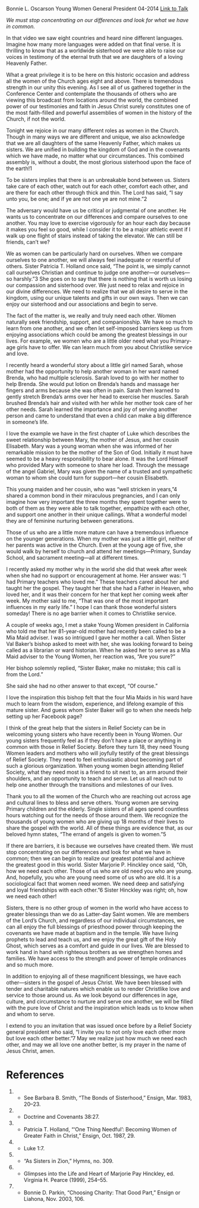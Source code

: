 Bonnie L. Oscarson
Young Women General President
04-2014
[Link to Talk](https://www.churchofjesuschrist.org/study/general-conference/2014/04/sisterhood-oh-how-we-need-each-other?lang=eng)

_We must stop concentrating on our differences and look for what we have in common._

In that video we saw eight countries and heard nine different languages. Imagine how many more languages were added on that final verse. It is thrilling to know that as a worldwide sisterhood we were able to raise our voices in testimony of the eternal truth that we are daughters of a loving Heavenly Father.

What a great privilege it is to be here on this historic occasion and address all the women of the Church ages eight and above. There is tremendous strength in our unity this evening. As I see all of us gathered together in the Conference Center and contemplate the thousands of others who are viewing this broadcast from locations around the world, the combined power of our testimonies and faith in Jesus Christ surely constitutes one of the most faith-filled and powerful assemblies of women in the history of the Church, if not the world.

Tonight we rejoice in our many different roles as women in the Church. Though in many ways we are different and unique, we also acknowledge that we are all daughters of the same Heavenly Father, which makes us sisters. We are unified in building the kingdom of God and in the covenants which we have made, no matter what our circumstances. This combined assembly is, without a doubt, the most glorious sisterhood upon the face of the earth!1

To be sisters implies that there is an unbreakable bond between us. Sisters take care of each other, watch out for each other, comfort each other, and are there for each other through thick and thin. The Lord has said, “I say unto you, be one; and if ye are not one ye are not mine.”2

The adversary would have us be critical or judgmental of one another. He wants us to concentrate on our differences and compare ourselves to one another. You may love to exercise vigorously for an hour each day because it makes you feel so good, while I consider it to be a major athletic event if I walk up one flight of stairs instead of taking the elevator. We can still be friends, can’t we?

We as women can be particularly hard on ourselves. When we compare ourselves to one another, we will always feel inadequate or resentful of others. Sister Patricia T. Holland once said, “The point is, we simply cannot call ourselves Christian and continue to judge one another—or ourselves—so harshly.”3 She goes on to say that there is nothing that is worth us losing our compassion and sisterhood over. We just need to relax and rejoice in our divine differences. We need to realize that we all desire to serve in the kingdom, using our unique talents and gifts in our own ways. Then we can enjoy our sisterhood and our associations and begin to serve.

The fact of the matter is, we really and truly need each other. Women naturally seek friendship, support, and companionship. We have so much to learn from one another, and we often let self-imposed barriers keep us from enjoying associations which could be among the greatest blessings in our lives. For example, we women who are a little older need what you Primary-age girls have to offer. We can learn much from you about Christlike service and love.

I recently heard a wonderful story about a little girl named Sarah, whose mother had the opportunity to help another woman in her ward named Brenda, who had multiple sclerosis. Sarah loved to go with her mother to help Brenda. She would put lotion on Brenda’s hands and massage her fingers and arms because she was often in pain. Sarah then learned to gently stretch Brenda’s arms over her head to exercise her muscles. Sarah brushed Brenda’s hair and visited with her while her mother took care of her other needs. Sarah learned the importance and joy of serving another person and came to understand that even a child can make a big difference in someone’s life.

I love the example we have in the first chapter of Luke which describes the sweet relationship between Mary, the mother of Jesus, and her cousin Elisabeth. Mary was a young woman when she was informed of her remarkable mission to be the mother of the Son of God. Initially it must have seemed to be a heavy responsibility to bear alone. It was the Lord Himself who provided Mary with someone to share her load. Through the message of the angel Gabriel, Mary was given the name of a trusted and sympathetic woman to whom she could turn for support—her cousin Elisabeth.

This young maiden and her cousin, who was “well stricken in years,”4 shared a common bond in their miraculous pregnancies, and I can only imagine how very important the three months they spent together were to both of them as they were able to talk together, empathize with each other, and support one another in their unique callings. What a wonderful model they are of feminine nurturing between generations.

Those of us who are a little more mature can have a tremendous influence on the younger generations. When my mother was just a little girl, neither of her parents was active in the Church. Even at the young age of five, she would walk by herself to church and attend her meetings—Primary, Sunday School, and sacrament meeting—all at different times.

I recently asked my mother why in the world she did that week after week when she had no support or encouragement at home. Her answer was: “I had Primary teachers who loved me.” These teachers cared about her and taught her the gospel. They taught her that she had a Father in Heaven, who loved her, and it was their concern for her that kept her coming week after week. My mother said to me, “That was one of the most important influences in my early life.” I hope I can thank those wonderful sisters someday! There is no age barrier when it comes to Christlike service.

A couple of weeks ago, I met a stake Young Women president in California who told me that her 81-year-old mother had recently been called to be a Mia Maid adviser. I was so intrigued I gave her mother a call. When Sister Val Baker’s bishop asked to meet with her, she was looking forward to being called as a librarian or ward historian. When he asked her to serve as a Mia Maid adviser to the Young Women, her reaction was, “Are you sure?”



Her bishop solemnly replied, “Sister Baker, make no mistake; this call is from the Lord.”

She said she had no other answer to that except, “Of course.”

I love the inspiration this bishop felt that the four Mia Maids in his ward have much to learn from the wisdom, experience, and lifelong example of this mature sister. And guess whom Sister Baker will go to when she needs help setting up her Facebook page?

I think of the great help that the sisters in Relief Society can be in welcoming young sisters who have recently been in Young Women. Our young sisters frequently feel as if they don’t have a place or anything in common with those in Relief Society. Before they turn 18, they need Young Women leaders and mothers who will joyfully testify of the great blessings of Relief Society. They need to feel enthusiastic about becoming part of such a glorious organization. When young women begin attending Relief Society, what they need most is a friend to sit next to, an arm around their shoulders, and an opportunity to teach and serve. Let us all reach out to help one another through the transitions and milestones of our lives.

Thank you to all the women of the Church who are reaching out across age and cultural lines to bless and serve others. Young women are serving Primary children and the elderly. Single sisters of all ages spend countless hours watching out for the needs of those around them. We recognize the thousands of young women who are giving up 18 months of their lives to share the gospel with the world. All of these things are evidence that, as our beloved hymn states, “The errand of angels is given to women.”5

If there are barriers, it is because we ourselves have created them. We must stop concentrating on our differences and look for what we have in common; then we can begin to realize our greatest potential and achieve the greatest good in this world. Sister Marjorie P. Hinckley once said, “Oh, how we need each other. Those of us who are old need you who are young. And, hopefully, you who are young need some of us who are old. It is a sociological fact that women need women. We need deep and satisfying and loyal friendships with each other.”6 Sister Hinckley was right; oh, how we need each other!

Sisters, there is no other group of women in the world who have access to greater blessings than we do as Latter-day Saint women. We are members of the Lord’s Church, and regardless of our individual circumstances, we can all enjoy the full blessings of priesthood power through keeping the covenants we have made at baptism and in the temple. We have living prophets to lead and teach us, and we enjoy the great gift of the Holy Ghost, which serves as a comfort and guide in our lives. We are blessed to work hand in hand with righteous brothers as we strengthen homes and families. We have access to the strength and power of temple ordinances and so much more.

In addition to enjoying all of these magnificent blessings, we have each other—sisters in the gospel of Jesus Christ. We have been blessed with tender and charitable natures which enable us to render Christlike love and service to those around us. As we look beyond our differences in age, culture, and circumstance to nurture and serve one another, we will be filled with the pure love of Christ and the inspiration which leads us to know when and whom to serve.

I extend to you an invitation that was issued once before by a Relief Society general president who said, “I invite you to not only love each other more but love each other better.”7 May we realize just how much we need each other, and may we all love one another better, is my prayer in the name of Jesus Christ, amen.

# References
1. - See Barbara B. Smith, “The Bonds of Sisterhood,” Ensign, Mar. 1983, 20–23.
2. - Doctrine and Covenants 38:27.
3. - Patricia T. Holland, “‘One Thing Needful’: Becoming Women of Greater Faith in Christ,” Ensign, Oct. 1987, 29.
4. - Luke 1:7.
5. - “As Sisters in Zion,” Hymns, no. 309.
6. - Glimpses into the Life and Heart of Marjorie Pay Hinckley, ed. Virginia H. Pearce (1999), 254–55.
7. - Bonnie D. Parkin, “Choosing Charity: That Good Part,” Ensign or Liahona, Nov. 2003, 106.